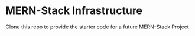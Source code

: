 # MERN-Stack Infrastructure

Clone this repo to provide the starter code for a future MERN-Stack Project